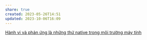 ```yaml
---
share: true
created: 2023-05-26T14:51
updated: 2023-10-06T16:09
---
```

[Hành vi và phản ứng là những thứ native trong môi trường máy tính](../H%C3%A0nh%20vi%20v%C3%A0%20ph%E1%BA%A3n%20%E1%BB%A9ng%20l%C3%A0%20nh%E1%BB%AFng%20th%E1%BB%A9%20native%20trong%20m%C3%B4i%20tr%C6%B0%E1%BB%9Dng%20m%C3%A1y%20t%C3%ADnh.md)
